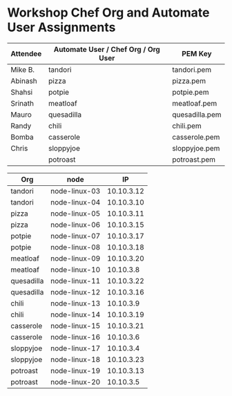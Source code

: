 # Workshop Chef Org and Automate User Assignments

| Attendee | Automate User / Chef Org / Org User | PEM Key        |
| -------- | ----------------------------------- | -------------- |
| Mike B.  | tandori                             | tandori.pem    |
| Abinash  | pizza                               | pizza.pem      |
| Shahsi   | potpie                              | potpie.pem     |
| Srinath  | meatloaf                            | meatloaf.pem   |
| Mauro    | quesadilla                          | quesadilla.pem |
| Randy    | chili                               | chili.pem      |
| Bomba    | casserole                           | casserole.pem  |
| Chris    | sloppyjoe                           | sloppyjoe.pem  |
|          | potroast                            | potroast.pem   |

| Org        | node          | IP         |
| ---------- | ------------- | ---------- |
| tandori    | node-linux-03 | 10.10.3.12 |
| tandori    | node-linux-04 | 10.10.3.10 |
| pizza      | node-linux-05 | 10.10.3.11 |
| pizza      | node-linux-06 | 10.10.3.15 |
| potpie     | node-linux-07 | 10.10.3.17 |
| potpie     | node-linux-08 | 10.10.3.18 |
| meatloaf   | node-linux-09 | 10.10.3.20 |
| meatloaf   | node-linux-10 | 10.10.3.8  |
| quesadilla | node-linux-11 | 10.10.3.22 |
| quesadilla | node-linux-12 | 10.10.3.16 |
| chili      | node-linux-13 | 10.10.3.9  |
| chili      | node-linux-14 | 10.10.3.19 |
| casserole  | node-linux-15 | 10.10.3.21 |
| casserole  | node-linux-16 | 10.10.3.6  |
| sloppyjoe  | node-linux-17 | 10.10.3.4  |
| sloppyjoe  | node-linux-18 | 10.10.3.23 |
| potroast   | node-linux-19 | 10.10.3.13 |
| potroast   | node-linux-20 | 10.10.3.5  |
